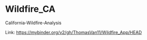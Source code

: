 # Wildfire_CA
California-Wildfire-Analysis

Link: https://mybinder.org/v2/gh/ThomasVan11/Wildfire_App/HEAD
